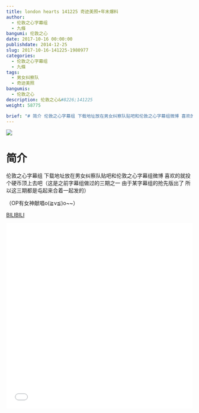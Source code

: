 ```yaml
---
title: london hearts 141225 奇迹美照+年末爆料
author: 
  - 伦敦之心字幕组
  - 九條
bangumi: 伦敦之心
date: 2017-10-16 00:00:00
publishdate: 2014-12-25
slug: 2017-10-16-141225-1980977
categories: 
  - 伦敦之心字幕组
  - 九條
tags: 
  - 男女纠察队
  - 奇迹美照
bangumis: 
  - 伦敦之心
description: 伦敦之心&#8226;141225
weight: 58775

brief: "# 简介 伦敦之心字幕组 下载地址放在男女纠察队贴吧和伦敦之心字幕组微博 喜欢的就投个硬币顶上去吧（这是之前字幕组做过的三期之一 由于某字幕组的抢先版出了 所以这三期都是屯起来合着一起发的） （OP有女神献唱o(≧v≦)o~~）"
---
```


![](https://i.imgur.com/j0v10wD.jpg)

# 简介  
伦敦之心字幕组 下载地址放在男女纠察队贴吧和伦敦之心字幕组微博 喜欢的就投个硬币顶上去吧（这是之前字幕组做过的三期之一 由于某字幕组的抢先版出了 所以这三期都是屯起来合着一起发的）


（OP有女神献唱o(≧v≦)o~~）

  [BILIBILI](https://www.bilibili.com/video/av1980977/)


<div class="vcontainer">  <iframe class='video' src="//www.bilibili.com/blackboard/player.html?aid=1980977" width="100%" height="500" frameborder="0" allowfullscreen="allowfullscreen"></iframe></div>
